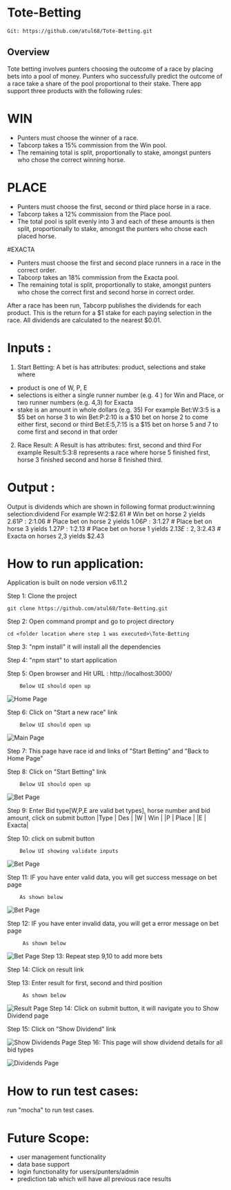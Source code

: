 # Tote-Betting

```
Git: https://github.com/atul68/Tote-Betting.git
```

## Overview
Tote betting involves punters choosing the outcome of a race by placing bets into a pool of money. Punters who successfully predict the outcome of a race take a share of the pool proportional to their stake. There app support three products with the following rules:

# WIN
- Punters must choose the winner of a race.
- Tabcorp takes a 15% commission from the Win pool.
- The remaining total is split, proportionally to stake, amongst punters who chose the correct winning horse.

# PLACE
- Punters must choose the first, second or third place horse in a race.
- Tabcorp takes a 12% commission from the Place pool.
- The total pool is split evenly into 3 and each of these amounts is then split, proportionally to stake, amongst the punters who chose each placed horse.

#EXACTA
- Punters must choose the first and second place runners in a race in the correct order.
- Tabcorp takes an 18% commission from the Exacta pool.
- The remaining total is split, proportionally to stake, amongst punters who chose the correct first and second horse in correct order.

After a race has been run, Tabcorp publishes the dividends for each product. This is the return for a $1 stake for each paying selection in the race. All dividends are calculated to the nearest $0.01.

# Inputs :

1. Start Betting: A bet is has attributes: product, selections and stake where
- product is one of W, P, E
- selections is either a single runner number (e.g. 4 ) for Win and Place, or two runner numbers (e.g. 4,3) for Exacta
- stake is an amount in whole dollars (e.g. 35)
For example
Bet:W:3:5 is a $5 bet on horse 3 to win
Bet:P:2:10 is a $10 bet on horse 2 to come either first, second or third
Bet:E:5,7:15 is a $15 bet on horse 5 and 7 to come first and second in that order

2. Race Result: A Result is has attributes: first, second and third
For example
Result:5:3:8 represents a race where horse 5 finished first, horse 3 finished second and horse 8 finished third.

# Output :
Output is dividends which are shown in following format product:winning selection:dividend
For example W:2:$2.61 # Win bet on horse 2 yields $2.61 P:2:$1.06 # Place bet on horse 2 yields $1.06 P:3:$1.27 # Place bet on horse 3 yields $1.27 P:1:$2.13 # Place bet on horse 1 yields $2.13 E:2,3:$2.43 # Exacta on horses 2,3 yields $2.43

# How to run application:
Application is built on node version v6.11.2

Step 1: Clone the project
```
git clone https://github.com/atul68/Tote-Betting.git
```
Step 2: Open command prompt and go to project directory

```
cd <folder location where step 1 was executed>\Tote-Betting
```
Step 3: "npm install" it will install all the dependencies

Step 4: "npm start" to start application

Step 5: Open browser and Hit URL : http://localhost:3000/

        Below UI should open up
![Home Page](https://github.com/atul68/Tote-Betting/blob/master/images/homepage.PNG?raw=true "Home Page")

Step 6: Click on "Start a new race" link

        Below UI should open up
![Main Page](https://github.com/atul68/Tote-Betting/blob/master/images/mainpage.PNG?raw=true "Main Page")

Step 7: This page have race id and links of "Start Betting" and "Back to Home Page"

Step 8: Click on "Start Betting" link

        Below UI should open up
![Bet Page](https://github.com/atul68/Tote-Betting/blob/master/images/bet.PNG?raw=true "Bet Page")

Step 9: Enter Bid type[W,P,E are valid bet types], horse number and bid amount, click on submit button
|Type   | Des   |
|W      | Win   |
|P      | Place |
|E      | Exacta|


Step 10: click on submit button

        Below UI showing validate inputs
![Bet Page](https://github.com/atul68/Tote-Betting/blob/master/images/betswithValiddata.PNG?raw=true "Bet Page")

Step 11: IF you have enter valid data, you will get success message on bet page

        As shown below
![Bet Page](https://github.com/atul68/Tote-Betting/blob/master/images/betSuccessResponse.PNG?raw=true "Bet Page with success message")

Step 12: IF you have enter invalid data, you will get a error message on bet page

         As shown below
![Bet Page](https://github.com/atul68/Tote-Betting/blob/master/images/betErrorMessage.PNG?raw=true "Bet Page with error message")
Step 13: Repeat step 9,10 to add more bets

Step 14: Click on result link

Step 13: Enter result for first, second and third position

         As shown below
![Result Page](https://github.com/atul68/Tote-Betting/blob/master/images/resutlValidInput.PNG?raw=true "Result Page")
Step 14: Click on submit button, it will navigate you to Show Dividend page


Step 15: Click on "Show Dividend" link

![Show Dividends Page](https://github.com/atul68/Tote-Betting/blob/master/images/showdividend.PNG?raw=true "Show Dividends Page")
Step 16: This page will show dividend details for all bid types

![Dividends Page](https://github.com/atul68/Tote-Betting/blob/master/images/dividends.PNG?raw=true "Dividends Page")

# How to run test cases:
run "mocha" to run test cases.

# Future Scope:
- user management functionality
- data base support
- login functionality for users/punters/admin
- prediction tab which will have all previous race results


